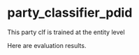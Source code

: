# party_classifier_pdid

This party clf is trained at the entity level

Here are evaluation results.
